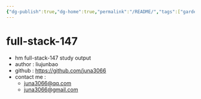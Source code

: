 ```yaml
---
{"dg-publish":true,"dg-home":true,"permalink":"/README/","tags":["gardenEntry"],"dgPassFrontmatter":true}
---
```


# full-stack-147
- hm full-stack-147 study output
- author : liujunbao
- github : https://github.com/juna3066
- contact me : 
	- juna3066@qq.com
	- juna3066@gmail.com

